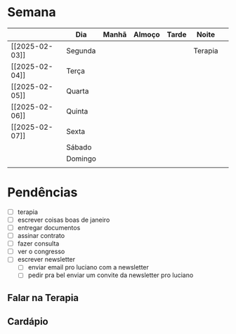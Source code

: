 # Semana
|                | **Dia** | Manhã | Almoço | Tarde | Noite   |     |
| -------------- | ------- | ----- | ------ | ----- | ------- | --- |
| [[2025-02-03]] | Segunda |       |        |       | Terapia |     |
| [[2025-02-04]] | Terça   |       |        |       |         |     |
| [[2025-02-05]] | Quarta  |       |        |       |         |     |
| [[2025-02-06]] | Quinta  |       |        |       |         |     |
| [[2025-02-07]] | Sexta   |       |        |       |         |     |
|                | Sábado  |       |        |       |         |     |
|                | Domingo |       |        |       |         |     |
|                |         |       |        |       |         |     |

# Pendências
- [ ] terapia
- [ ] escrever coisas boas de janeiro
- [ ] entregar documentos
- [ ] assinar contrato
- [ ] fazer consulta
- [ ] ver o congresso
- [ ] escrever newsletter
	- [ ] enviar email pro luciano com a newsletter 
	- [ ] pedir pra bel enviar um convite da newsletter pro luciano

## Falar na Terapia

## Cardápio

